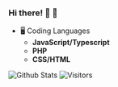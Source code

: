 ### Hi there! 🤠 👋

- 🖥️ Coding Languages
  - **JavaScript/Typescript**
  - **PHP**
  - **CSS/HTML**

<img alt="Github Stats" src="https://github-readme-stats.vercel.app/api?username=DrPepperG&theme=dark&count_private=true&show_icons=true&include_all_commits=true"/>
<img alt="Visitors" src="https://visitor-badge.laobi.icu/badge?page_id=DrPepperG"/>

